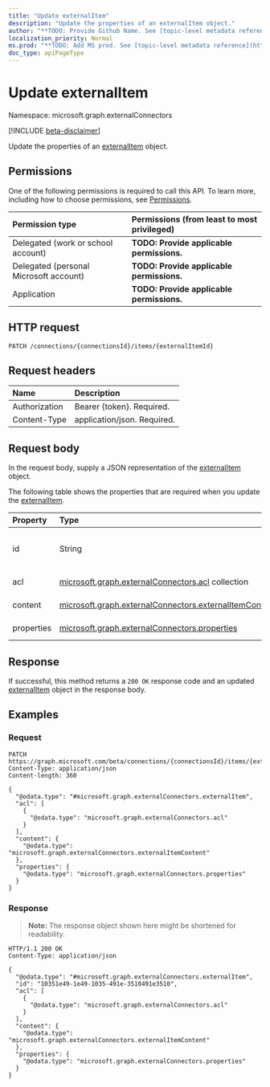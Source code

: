 ```yaml
---
title: "Update externalItem"
description: "Update the properties of an externalItem object."
author: "**TODO: Provide Github Name. See [topic-level metadata reference](https://msgo.azurewebsites.net/add/document/guidelines/metadata.html#topic-level-metadata)**"
localization_priority: Normal
ms.prod: "**TODO: Add MS prod. See [topic-level metadata reference](https://msgo.azurewebsites.net/add/document/guidelines/metadata.html#topic-level-metadata)**"
doc_type: apiPageType
---
```


# Update externalItem
Namespace: microsoft.graph.externalConnectors

[!INCLUDE [beta-disclaimer](../../includes/beta-disclaimer.md)]

Update the properties of an [externalItem](../resources/externalconnectors-externalitem.md) object.

## Permissions
One of the following permissions is required to call this API. To learn more, including how to choose permissions, see [Permissions](/graph/permissions-reference).

|Permission type|Permissions (from least to most privileged)|
|:---|:---|
|Delegated (work or school account)|**TODO: Provide applicable permissions.**|
|Delegated (personal Microsoft account)|**TODO: Provide applicable permissions.**|
|Application|**TODO: Provide applicable permissions.**|

## HTTP request

<!-- {
  "blockType": "ignored"
}
-->
``` http
PATCH /connections/{connectionsId}/items/{externalItemId}
```

## Request headers
|Name|Description|
|:---|:---|
|Authorization|Bearer {token}. Required.|
|Content-Type|application/json. Required.|

## Request body
In the request body, supply a JSON representation of the [externalItem](../resources/externalconnectors-externalitem.md) object.

The following table shows the properties that are required when you update the [externalItem](../resources/externalconnectors-externalitem.md).

|Property|Type|Description|
|:---|:---|:---|
|id|String|**TODO: Add Description** Inherited from [entity](../resources/externalconnectors-entity.md)|
|acl|[microsoft.graph.externalConnectors.acl](../resources/externalconnectors-acl.md) collection|**TODO: Add Description**|
|content|[microsoft.graph.externalConnectors.externalItemContent](../resources/externalconnectors-externalitemcontent.md)|**TODO: Add Description**|
|properties|[microsoft.graph.externalConnectors.properties](../resources/externalconnectors-properties.md)|**TODO: Add Description**|



## Response

If successful, this method returns a `200 OK` response code and an updated [externalItem](../resources/externalconnectors-externalitem.md) object in the response body.

## Examples

### Request
<!-- {
  "blockType": "request",
  "name": "update_externalitem"
}
-->
``` http
PATCH https://graph.microsoft.com/beta/connections/{connectionsId}/items/{externalItemId}
Content-Type: application/json
Content-length: 360

{
  "@odata.type": "#microsoft.graph.externalConnectors.externalItem",
  "acl": [
    {
      "@odata.type": "microsoft.graph.externalConnectors.acl"
    }
  ],
  "content": {
    "@odata.type": "microsoft.graph.externalConnectors.externalItemContent"
  },
  "properties": {
    "@odata.type": "microsoft.graph.externalConnectors.properties"
  }
}
```


### Response
>**Note:** The response object shown here might be shortened for readability.
<!-- {
  "blockType": "response",
  "truncated": true
}
-->
``` http
HTTP/1.1 200 OK
Content-Type: application/json

{
  "@odata.type": "#microsoft.graph.externalConnectors.externalItem",
  "id": "10351e49-1e49-1035-491e-3510491e3510",
  "acl": [
    {
      "@odata.type": "microsoft.graph.externalConnectors.acl"
    }
  ],
  "content": {
    "@odata.type": "microsoft.graph.externalConnectors.externalItemContent"
  },
  "properties": {
    "@odata.type": "microsoft.graph.externalConnectors.properties"
  }
}
```

